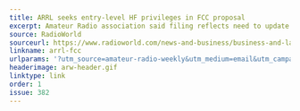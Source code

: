```yaml
---
title: ARRL seeks entry-level HF privileges in FCC proposal
excerpt: Amateur Radio association said filing reflects need to update rules for digital modes.
source: RadioWorld
sourceurl: https://www.radioworld.com/news-and-business/business-and-law/arrl-seeks-entry-level-hf-privileges-in-fcc-proposal
linkname: arrl-fcc
urlparams: '?utm_source=amateur-radio-weekly&utm_medium=email&utm_campaign=newsletter'
headerimage: arw-header.gif
linktype: link
order: 1
issue: 382
---
```

